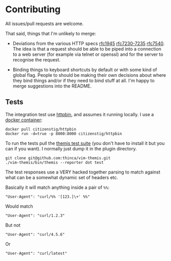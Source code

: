 Contributing
============

All issues/pull requests are welcome.

That said, things that I'm unlikely to merge:

* Deviations from the various HTTP specs
  [rfc1945](https://tools.ietf.org/html/rfc1945)
  [rfc7230-7235](https://tools.ietf.org/html/rfc7230)
  [rfc7540](https://tools.ietf.org/html/rfc7540).
  The idea is that a request should be able to be piped into a connection to a
  web server (for example via telnet or openssl) and for the server to
  recognise the request.

* Binding things to keyboard shortcuts by default or with some kind of global
  flag. People to should be making their own decisions about where they bind
  things and/or if they need to bind stuff at all. I'm happy to merge
  suggestions into the README.

Tests
-----

The integration test use [httpbin](https://httpbin.org/), and assumes it
running locally. I use a 
[docker container](https://github.com/citizen-stig/dockerhttpbin):

```
docker pull citizenstig/httpbin
docker run -d=true -p 8000:8000 citizenstig/httpbin
```

To run the tests pull the 
[themis test suite](https://github.com/thinca/vim-themis) 
(you don't have to install it but you can if you want). I normally just dump it
in the plugin directory.

```
git clone git@github.com:thinca/vim-themis.git
./vim-themis/bin/themis --reporter dot test
```

The test responses use a VERY hacked together parsing to match against what
can be a somewhat dynamic set of headers etc.

Basically it will match anything inside a pair of `%%`:


```
"User-Agent": "curl/%% '[123.]\+' %%"
```

Would match 

```
"User-Agent": "curl/1.2.3"
```

But not

```
"User-Agent": "curl/4.5.6"
```

Or

```
"User-Agent": "curl/latest"
```
